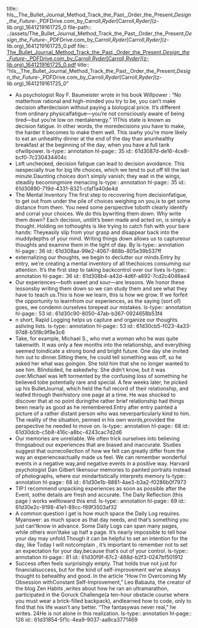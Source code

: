 title:: hls__The_Bullet_Journal_Method_Track_the_Past,_Order_the_Present,_Design_the_Future_-_PDFDrive.com_by_Carroll,_Ryder_[Carroll,_Ryder]_(z-lib.org)_1641219161725_0
file-path:: ../assets/The_Bullet_Journal_Method_Track_the_Past,_Order_the_Present,_Design_the_Future_-_PDFDrive.com_by_Carroll,_Ryder_[Carroll,_Ryder]_(z-lib.org)_1641219161725_0.pdf
file:: [The_Bullet_Journal_Method_Track_the_Past,_Order_the_Present,_Design_the_Future_-_PDFDrive.com_by_Carroll,_Ryder_[Carroll,_Ryder]_(z-lib.org)_1641219161725_0.pdf](../assets/The_Bullet_Journal_Method_Track_the_Past,_Order_the_Present,_Design_the_Future_-_PDFDrive.com_by_Carroll,_Ryder_[Carroll,_Ryder]_(z-lib.org)_1641219161725_0.pdf)
title:: "hls__The_Bullet_Journal_Method_Track_the_Past,_Order_the_Present,_Design_the_Future_-_PDFDrive.com_by_Carroll,_Ryder_[Carroll,_Ryder]_(z-lib.org)_1641219161725_0"

- As psychologist Roy F. Baumeister wrote in his book Willpower : “No matterhow rational and high-minded you try to be, you can’t make decision afterdecision without paying a biological price. It’s different from ordinary physicalfatigue—you’re not consciously aware of being tired—but you’re low on mentalenergy.” 11This state is known as decision fatigue. In other words, the moredecisions you have to make, the harder it becomes to make them well. This iswhy you’re more likely to eat an unhealthy dinner at the end of the day than anunhealthy breakfast at the beginning of the day, when you have a full tank ofwillpower.
  ls-type:: annotation
  hl-page:: 35
  id:: 61d3087d-de16-4ce8-bcf0-7c230434404c
- Left unchecked, decision fatigue can lead to decision avoidance. This isespecially true for big life choices, which we tend to put off till the last minute.Daunting choices don’t simply vanish; they wait in the wings, steadily becomingmore menacing
  ls-type:: annotation
  hl-page:: 35
  id:: 61d30890-719d-4331-8321-cfaf1a40de4d
- The Mental Inventory The first step to recovering from decisionfatigue, to get out from under the pile of choices weighing on you,is to get some distance from them. You need some perspective toboth clearly identify and corral your choices. We do this bywriting them down. Why write them down? Each decision, untilit’s been made and acted on, is simply a thought. Holding on tothoughts is like trying to catch fish with your bare hands: Theyeasily slip from your grasp and disappear back into the muddydepths of your mind. Writing things down allows us to captureour thoughts and examine them in the light of day. By
  ls-type:: annotation
  hl-page:: 36
  id:: 61d308aa-99e2-4067-868b-805e39b537ff
- externalizing our thoughts, we begin to declutter our minds.Entry by entry, we’re creating a mental inventory of all thechoices consuming our attention. It’s the first step to taking backcontrol over our lives
  ls-type:: annotation
  hl-page:: 36
  id:: 61d308b4-a42d-4d6f-a692-7cd2c4046ae4
- Our experiences—both sweet and sour—are lessons. We honor these lessonsby writing them down so we can study them and see what they have to teach us.This is how we learn, this is how we grow. If we forfeit the opportunity to learnfrom our experiences, as the saying (sort of) goes, we condemn ourselves torepeat our mistakes.
  ls-type:: annotation
  hl-page:: 53
  id:: 61d30c90-8050-47ab-b367-0924658b53f4
- n short, Rapid Logging helps us capture and organize our thoughts asliving lists.
  ls-type:: annotation
  hl-page:: 53
  id:: 61d30cb5-f023-4a33-97d8-b5f8c9f9e3c6
- Take, for example, Michael S., who met a woman who he was quite takenwith. It was only a few months into the relationship, and everything seemed toindicate a strong bond and bright future. One day she invited him out to dinner.Sitting there, he could tell something was off, so he asked her what was goingon. She told him that she no longer wanted to see him. Blindsided, he askedwhy. She didn’t know, but it was over.Michael was left tormented by the confusing loss of something he believed tobe potentially rare and special. A few weeks later, he picked up his BulletJournal, which held the full record of their relationship, and leafed through theirhistory one page at a time. He was shocked to discover that at no point duringthe rather brief relationship had things been nearly as good as he remembered.Entry after entry painted a picture of a rather distant person who was neverparticularly kind to him. The reality of the situation, penned in his own words,provided the perspective he needed to move on.
  ls-type:: annotation
  hl-page:: 68
  id:: 61d30dcb-c5b8-416c-a8bc-4243cac7d2d6
- Our memories are unreliable. We often trick ourselves into believing thingsabout our experiences that are biased and inaccurate. Studies suggest that ourrecollection of how we felt can greatly differ from the way an experienceactually made us feel. We can remember wonderful events in a negative way,and negative events in a positive way. Harvard psychologist Dan Gilbert likensour memories to painted portraits instead of photographs, where our mindartistically interprets memory
  ls-type:: annotation
  hl-page:: 68
  id:: 61d30e1b-8881-4ae3-b3a2-f0286b0f7973
- TIP:I recommend unpacking experiences as soon as possible after the Event, sothe details are fresh and accurate. The Daily Reflection (this page ) works welltoward this end.
  ls-type:: annotation
  hl-page:: 69
  id:: 61d30e2c-9198-41e1-89cc-f89f3503af32
- A common question I get is how much space the Daily Log requires. Myanswer: as much space as that day needs, and that’s something you just can’tknow in advance. Some Daily Logs can span many pages, while others won’ttake up half a page. It’s nearly impossible to tell how your day may unfold.Though it can be helpful to set an intention for the day, like Today I will notcomplain , it’s important to remember not to set an expectation for your day,because that’s out of your control.
  ls-type:: annotation
  hl-page:: 81
  id:: 61d30f9f-67c2-488d-b2f3-0247bf501912
- Success often feels surprisingly empty. That holds true not just for financialsuccess, but for the kind of self-improvement we’ve always thought to behealthy and good. In the article “How I’m Overcoming My Obsession withConstant Self-Improvement,” Leo Babauta, the creator of the blog Zen Habits ,writes about how he ran an ultramarathon, participated in the Goruck Challenge(a ten-hour obstacle course where you must wear a brick-filled backpack), andlearned how to code, only to find that his life wasn’t any better. “The fantasywas never real,” he writes. 24He is not alone in this realization.
  ls-type:: annotation
  hl-page:: 126
  id:: 61d31854-5f1c-4ea9-9037-aa9ca3771469